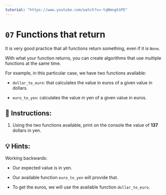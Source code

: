 ```yaml
---
tutorial: "https://www.youtube.com/watch?v=-tqNmngh1PE"
---
```


# `07` Functions that return

It is very good practice that all functions return something, even if it is `None`. 

With what your function returns, you can create algorithms that use multiple functions at the same time.

For example, in this particular case, we have two functions available:

+ `dollar_to_euro`: that calculates the value in euros of a given value in dollars.

+ `euro_to_yen`: calculates the value in yen of a given value in euros.

## 📝 Instructions:

1. Using the two functions available, print on the console the value of **137** dollars in yen.

## 💡 Hints:

Working backwards:

- Our expected value is in yen. 

- Our available function `euro_to_yen` will provide that.

- To get the euros, we will use the available function `dollar_to_euro`.
